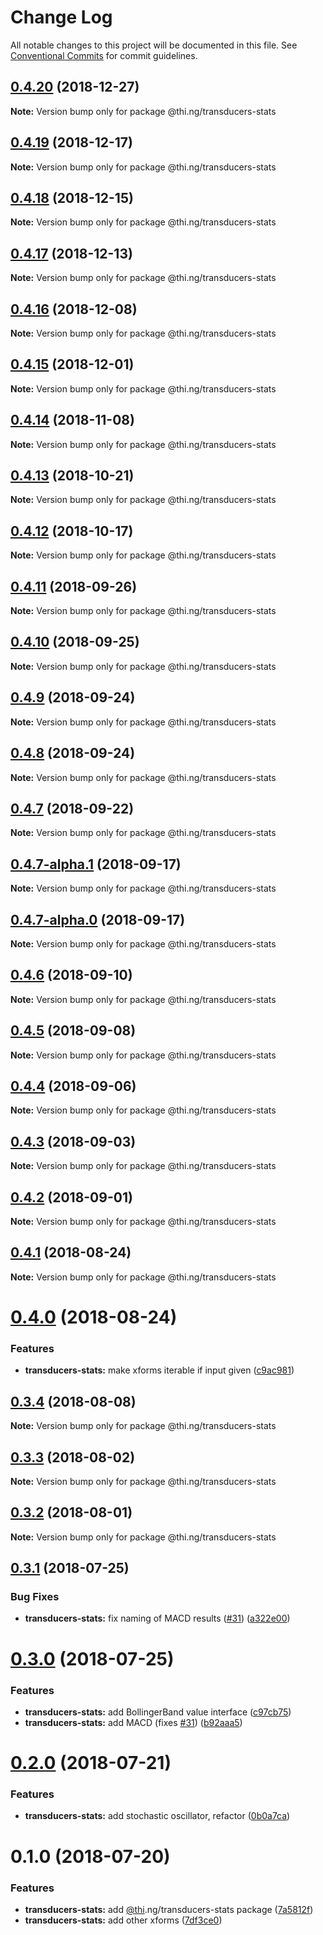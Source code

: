 # Change Log

All notable changes to this project will be documented in this file.
See [Conventional Commits](https://conventionalcommits.org) for commit guidelines.

## [0.4.20](https://github.com/thi-ng/umbrella/compare/@thi.ng/transducers-stats@0.4.19...@thi.ng/transducers-stats@0.4.20) (2018-12-27)

**Note:** Version bump only for package @thi.ng/transducers-stats





## [0.4.19](https://github.com/thi-ng/umbrella/compare/@thi.ng/transducers-stats@0.4.18...@thi.ng/transducers-stats@0.4.19) (2018-12-17)

**Note:** Version bump only for package @thi.ng/transducers-stats





## [0.4.18](https://github.com/thi-ng/umbrella/compare/@thi.ng/transducers-stats@0.4.17...@thi.ng/transducers-stats@0.4.18) (2018-12-15)

**Note:** Version bump only for package @thi.ng/transducers-stats





## [0.4.17](https://github.com/thi-ng/umbrella/compare/@thi.ng/transducers-stats@0.4.16...@thi.ng/transducers-stats@0.4.17) (2018-12-13)

**Note:** Version bump only for package @thi.ng/transducers-stats





## [0.4.16](https://github.com/thi-ng/umbrella/compare/@thi.ng/transducers-stats@0.4.15...@thi.ng/transducers-stats@0.4.16) (2018-12-08)

**Note:** Version bump only for package @thi.ng/transducers-stats





## [0.4.15](https://github.com/thi-ng/umbrella/compare/@thi.ng/transducers-stats@0.4.14...@thi.ng/transducers-stats@0.4.15) (2018-12-01)

**Note:** Version bump only for package @thi.ng/transducers-stats





## [0.4.14](https://github.com/thi-ng/umbrella/compare/@thi.ng/transducers-stats@0.4.13...@thi.ng/transducers-stats@0.4.14) (2018-11-08)

**Note:** Version bump only for package @thi.ng/transducers-stats





## [0.4.13](https://github.com/thi-ng/umbrella/compare/@thi.ng/transducers-stats@0.4.12...@thi.ng/transducers-stats@0.4.13) (2018-10-21)

**Note:** Version bump only for package @thi.ng/transducers-stats





## [0.4.12](https://github.com/thi-ng/umbrella/compare/@thi.ng/transducers-stats@0.4.11...@thi.ng/transducers-stats@0.4.12) (2018-10-17)

**Note:** Version bump only for package @thi.ng/transducers-stats





<a name="0.4.11"></a>
## [0.4.11](https://github.com/thi-ng/umbrella/compare/@thi.ng/transducers-stats@0.4.10...@thi.ng/transducers-stats@0.4.11) (2018-09-26)

**Note:** Version bump only for package @thi.ng/transducers-stats





<a name="0.4.10"></a>
## [0.4.10](https://github.com/thi-ng/umbrella/compare/@thi.ng/transducers-stats@0.4.9...@thi.ng/transducers-stats@0.4.10) (2018-09-25)

**Note:** Version bump only for package @thi.ng/transducers-stats





<a name="0.4.9"></a>
## [0.4.9](https://github.com/thi-ng/umbrella/compare/@thi.ng/transducers-stats@0.4.8...@thi.ng/transducers-stats@0.4.9) (2018-09-24)

**Note:** Version bump only for package @thi.ng/transducers-stats





<a name="0.4.8"></a>
## [0.4.8](https://github.com/thi-ng/umbrella/compare/@thi.ng/transducers-stats@0.4.7...@thi.ng/transducers-stats@0.4.8) (2018-09-24)

**Note:** Version bump only for package @thi.ng/transducers-stats





<a name="0.4.7"></a>
## [0.4.7](https://github.com/thi-ng/umbrella/compare/@thi.ng/transducers-stats@0.4.7-alpha.1...@thi.ng/transducers-stats@0.4.7) (2018-09-22)

**Note:** Version bump only for package @thi.ng/transducers-stats





<a name="0.4.7-alpha.1"></a>
## [0.4.7-alpha.1](https://github.com/thi-ng/umbrella/compare/@thi.ng/transducers-stats@0.4.7-alpha.0...@thi.ng/transducers-stats@0.4.7-alpha.1) (2018-09-17)

**Note:** Version bump only for package @thi.ng/transducers-stats





<a name="0.4.7-alpha.0"></a>
## [0.4.7-alpha.0](https://github.com/thi-ng/umbrella/compare/@thi.ng/transducers-stats@0.4.6...@thi.ng/transducers-stats@0.4.7-alpha.0) (2018-09-17)

**Note:** Version bump only for package @thi.ng/transducers-stats





<a name="0.4.6"></a>
## [0.4.6](https://github.com/thi-ng/umbrella/compare/@thi.ng/transducers-stats@0.4.5...@thi.ng/transducers-stats@0.4.6) (2018-09-10)

**Note:** Version bump only for package @thi.ng/transducers-stats





<a name="0.4.5"></a>
## [0.4.5](https://github.com/thi-ng/umbrella/compare/@thi.ng/transducers-stats@0.4.4...@thi.ng/transducers-stats@0.4.5) (2018-09-08)

**Note:** Version bump only for package @thi.ng/transducers-stats





<a name="0.4.4"></a>
## [0.4.4](https://github.com/thi-ng/umbrella/compare/@thi.ng/transducers-stats@0.4.3...@thi.ng/transducers-stats@0.4.4) (2018-09-06)




**Note:** Version bump only for package @thi.ng/transducers-stats

<a name="0.4.3"></a>
## [0.4.3](https://github.com/thi-ng/umbrella/compare/@thi.ng/transducers-stats@0.4.2...@thi.ng/transducers-stats@0.4.3) (2018-09-03)




**Note:** Version bump only for package @thi.ng/transducers-stats

<a name="0.4.2"></a>
## [0.4.2](https://github.com/thi-ng/umbrella/compare/@thi.ng/transducers-stats@0.4.1...@thi.ng/transducers-stats@0.4.2) (2018-09-01)




**Note:** Version bump only for package @thi.ng/transducers-stats

<a name="0.4.1"></a>
## [0.4.1](https://github.com/thi-ng/umbrella/compare/@thi.ng/transducers-stats@0.4.0...@thi.ng/transducers-stats@0.4.1) (2018-08-24)




**Note:** Version bump only for package @thi.ng/transducers-stats

<a name="0.4.0"></a>
# [0.4.0](https://github.com/thi-ng/umbrella/compare/@thi.ng/transducers-stats@0.3.4...@thi.ng/transducers-stats@0.4.0) (2018-08-24)


### Features

* **transducers-stats:** make xforms iterable if input given ([c9ac981](https://github.com/thi-ng/umbrella/commit/c9ac981))




<a name="0.3.4"></a>
## [0.3.4](https://github.com/thi-ng/umbrella/compare/@thi.ng/transducers-stats@0.3.3...@thi.ng/transducers-stats@0.3.4) (2018-08-08)




**Note:** Version bump only for package @thi.ng/transducers-stats

<a name="0.3.3"></a>
## [0.3.3](https://github.com/thi-ng/umbrella/compare/@thi.ng/transducers-stats@0.3.2...@thi.ng/transducers-stats@0.3.3) (2018-08-02)




**Note:** Version bump only for package @thi.ng/transducers-stats

<a name="0.3.2"></a>
## [0.3.2](https://github.com/thi-ng/umbrella/compare/@thi.ng/transducers-stats@0.3.1...@thi.ng/transducers-stats@0.3.2) (2018-08-01)




**Note:** Version bump only for package @thi.ng/transducers-stats

<a name="0.3.1"></a>
## [0.3.1](https://github.com/thi-ng/umbrella/compare/@thi.ng/transducers-stats@0.3.0...@thi.ng/transducers-stats@0.3.1) (2018-07-25)


### Bug Fixes

* **transducers-stats:** fix naming of MACD results ([#31](https://github.com/thi-ng/umbrella/issues/31)) ([a322e00](https://github.com/thi-ng/umbrella/commit/a322e00))




<a name="0.3.0"></a>
# [0.3.0](https://github.com/thi-ng/umbrella/compare/@thi.ng/transducers-stats@0.2.0...@thi.ng/transducers-stats@0.3.0) (2018-07-25)


### Features

* **transducers-stats:** add BollingerBand value interface ([c97cb75](https://github.com/thi-ng/umbrella/commit/c97cb75))
* **transducers-stats:** add MACD (fixes [#31](https://github.com/thi-ng/umbrella/issues/31)) ([b92aaa5](https://github.com/thi-ng/umbrella/commit/b92aaa5))




<a name="0.2.0"></a>
# [0.2.0](https://github.com/thi-ng/umbrella/compare/@thi.ng/transducers-stats@0.1.0...@thi.ng/transducers-stats@0.2.0) (2018-07-21)


### Features

* **transducers-stats:** add stochastic oscillator, refactor ([0b0a7ca](https://github.com/thi-ng/umbrella/commit/0b0a7ca))




<a name="0.1.0"></a>
# 0.1.0 (2018-07-20)


### Features

* **transducers-stats:** add [@thi](https://github.com/thi).ng/transducers-stats package ([7a5812f](https://github.com/thi-ng/umbrella/commit/7a5812f))
* **transducers-stats:** add other xforms ([7df3ce0](https://github.com/thi-ng/umbrella/commit/7df3ce0))
